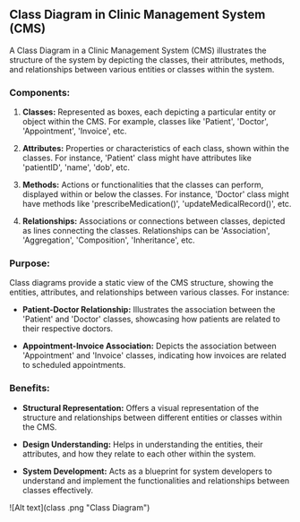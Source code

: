 ## Class Diagram in Clinic Management System (CMS)

A Class Diagram in a Clinic Management System (CMS) illustrates the structure of the system by depicting the classes, their attributes, methods, and relationships between various entities or classes within the system.

### Components:

1. **Classes:** Represented as boxes, each depicting a particular entity or object within the CMS. For example, classes like 'Patient', 'Doctor', 'Appointment', 'Invoice', etc.

2. **Attributes:** Properties or characteristics of each class, shown within the classes. For instance, 'Patient' class might have attributes like 'patientID', 'name', 'dob', etc.

3. **Methods:** Actions or functionalities that the classes can perform, displayed within or below the classes. For instance, 'Doctor' class might have methods like 'prescribeMedication()', 'updateMedicalRecord()', etc.

4. **Relationships:** Associations or connections between classes, depicted as lines connecting the classes. Relationships can be 'Association', 'Aggregation', 'Composition', 'Inheritance', etc.

### Purpose:

Class diagrams provide a static view of the CMS structure, showing the entities, attributes, and relationships between various classes. For instance:

- **Patient-Doctor Relationship:** Illustrates the association between the 'Patient' and 'Doctor' classes, showcasing how patients are related to their respective doctors.

- **Appointment-Invoice Association:** Depicts the association between 'Appointment' and 'Invoice' classes, indicating how invoices are related to scheduled appointments.

### Benefits:

- **Structural Representation:** Offers a visual representation of the structure and relationships between different entities or classes within the CMS.

- **Design Understanding:** Helps in understanding the entities, their attributes, and how they relate to each other within the system.

- **System Development:** Acts as a blueprint for system developers to understand and implement the functionalities and relationships between classes effectively.

![Alt text](class .png "Class Diagram")
